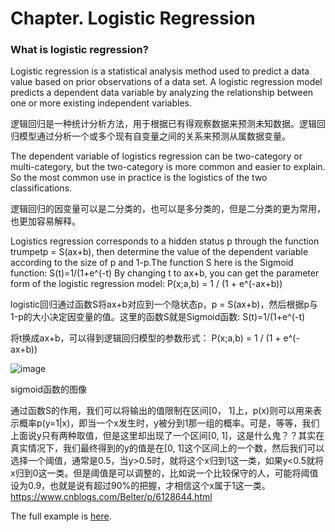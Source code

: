 # Chapter. Logistic Regression

### What is logistic regression?

Logistic regression is a statistical analysis method used to predict a data value based on prior observations of a data set. A logistic regression model predicts a dependent data variable by analyzing the relationship between one or more existing independent variables.

逻辑回归是一种统计分析方法，用于根据已有得观察数据来预测未知数据。逻辑回归模型通过分析一个或多个现有自变量之间的关系来预测从属数据变量。

The dependent variable of logistics regression can be two-category or multi-category, but the two-category is more common and easier to explain. So the most common use in practice is the logistics of the two classifications.

逻辑回归的因变量可以是二分类的，也可以是多分类的，但是二分类的更为常用，也更加容易解释。


Logistics regression corresponds to a hidden status p through the function trumpetp = S(ax+b), then determine the value of the dependent
variable according to the size of p and 1-p.The function S here is the Sigmoid function:
                                         S(t)=1/(1+e^(-t)
By changing t to ax+b, you can get the parameter form of the logistic regression model:
                                          P(x;a,b) = 1 / (1 + e^(-ax+b))

logistic回归通过函数S将ax+b对应到一个隐状态p，p = S(ax+b)，然后根据p与1-p的大小决定因变量的值。这里的函数S就是Sigmoid函数:
                                          S(t)=1/(1+e^(-t)
                                      
将t换成ax+b，可以得到逻辑回归模型的参数形式：
                                          P(x;a,b) = 1 / (1 + e^(-ax+b))

![image](https://github.com/SciEvan/TensorFlow.NET/tree/master/docs/source/sigmoid.png)

sigmoid函数的图像

通过函数S的作用，我们可以将输出的值限制在区间[0， 1]上，p(x)则可以用来表示概率p(y=1|x)，即当一个x发生时，y被分到1那一组的概率。可是，等等，我们上面说y只有两种取值，但是这里却出现了一个区间[0, 1]，这是什么鬼？？其实在真实情况下，我们最终得到的y的值是在[0, 1]这个区间上的一个数，然后我们可以选择一个阈值，通常是0.5，当y>0.5时，就将这个x归到1这一类，如果y<0.5就将x归到0这一类。但是阈值是可以调整的，比如说一个比较保守的人，可能将阈值设为0.9，也就是说有超过90%的把握，才相信这个x属于1这一类。
https://www.cnblogs.com/Belter/p/6128644.html


The full example is [here](https://github.com/SciSharp/TensorFlow.NET/blob/master/test/TensorFlowNET.Examples/LogisticRegression.cs).
